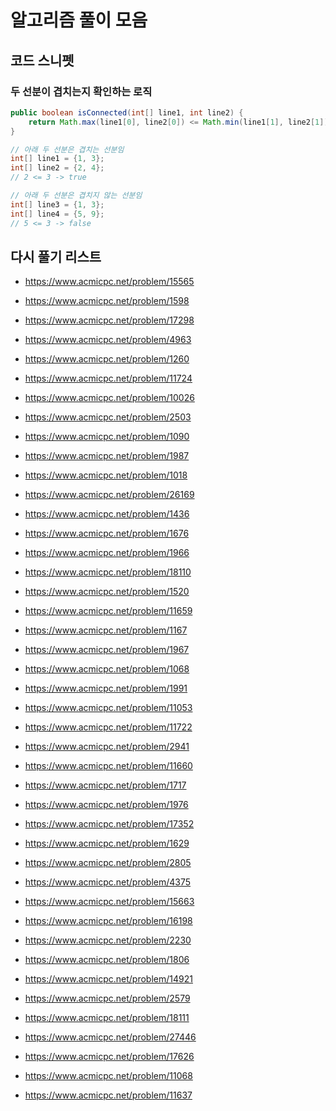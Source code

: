 # 알고리즘 풀이 모음

## 코드 스니펫
### 두 선분이 겹치는지 확인하는 로직

```java
public boolean isConnected(int[] line1, int line2) {
    return Math.max(line1[0], line2[0]) <= Math.min(line1[1], line2[1]);
}

// 아래 두 선분은 겹치는 선분임
int[] line1 = {1, 3};
int[] line2 = {2, 4};
// 2 <= 3 -> true

// 아래 두 선분은 겹치지 않는 선분임
int[] line3 = {1, 3};
int[] line4 = {5, 9};
// 5 <= 3 -> false
```

## 다시 풀기 리스트

- https://www.acmicpc.net/problem/15565

- https://www.acmicpc.net/problem/1598

- https://www.acmicpc.net/problem/17298

- https://www.acmicpc.net/problem/4963

- https://www.acmicpc.net/problem/1260

- https://www.acmicpc.net/problem/11724

- https://www.acmicpc.net/problem/10026

- https://www.acmicpc.net/problem/2503

- https://www.acmicpc.net/problem/1090

- https://www.acmicpc.net/problem/1987

- https://www.acmicpc.net/problem/1018

- https://www.acmicpc.net/problem/26169

- https://www.acmicpc.net/problem/1436

- https://www.acmicpc.net/problem/1676

- https://www.acmicpc.net/problem/1966

- https://www.acmicpc.net/problem/18110

- https://www.acmicpc.net/problem/1520

- https://www.acmicpc.net/problem/11659

- https://www.acmicpc.net/problem/1167

- https://www.acmicpc.net/problem/1967

- https://www.acmicpc.net/problem/1068

- https://www.acmicpc.net/problem/1991

- https://www.acmicpc.net/problem/11053

- https://www.acmicpc.net/problem/11722

- https://www.acmicpc.net/problem/2941

- https://www.acmicpc.net/problem/11660

- https://www.acmicpc.net/problem/1717

- https://www.acmicpc.net/problem/1976

- https://www.acmicpc.net/problem/17352

- https://www.acmicpc.net/problem/1629

- https://www.acmicpc.net/problem/2805

- https://www.acmicpc.net/problem/4375

- https://www.acmicpc.net/problem/15663
- https://www.acmicpc.net/problem/16198
- https://www.acmicpc.net/problem/2230
- https://www.acmicpc.net/problem/1806
- https://www.acmicpc.net/problem/14921
- https://www.acmicpc.net/problem/2579
- https://www.acmicpc.net/problem/18111
- https://www.acmicpc.net/problem/27446
- https://www.acmicpc.net/problem/17626
- https://www.acmicpc.net/problem/11068
- https://www.acmicpc.net/problem/11637